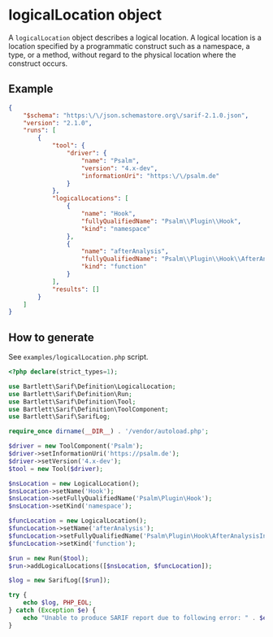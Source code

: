<!-- markdownlint-disable MD013 -->
# logicalLocation object

A `logicalLocation` object describes a logical location.
A logical location is a location specified by a programmatic construct such as a namespace, a type, or a method,
without regard to the physical location where the construct occurs.

## Example

```json
{
    "$schema": "https:\/\/json.schemastore.org\/sarif-2.1.0.json",
    "version": "2.1.0",
    "runs": [
        {
            "tool": {
                "driver": {
                    "name": "Psalm",
                    "version": "4.x-dev",
                    "informationUri": "https:\/\/psalm.de"
                }
            },
            "logicalLocations": [
                {
                    "name": "Hook",
                    "fullyQualifiedName": "Psalm\\Plugin\\Hook",
                    "kind": "namespace"
                },
                {
                    "name": "afterAnalysis",
                    "fullyQualifiedName": "Psalm\\Plugin\\Hook\\AfterAnalysisInterface\\afterAnalysis",
                    "kind": "function"
                }
            ],
            "results": []
        }
    ]
}
```

## How to generate

See `examples/logicalLocation.php` script.

```php
<?php declare(strict_types=1);

use Bartlett\Sarif\Definition\LogicalLocation;
use Bartlett\Sarif\Definition\Run;
use Bartlett\Sarif\Definition\Tool;
use Bartlett\Sarif\Definition\ToolComponent;
use Bartlett\Sarif\SarifLog;

require_once dirname(__DIR__) . '/vendor/autoload.php';

$driver = new ToolComponent('Psalm');
$driver->setInformationUri('https://psalm.de');
$driver->setVersion('4.x-dev');
$tool = new Tool($driver);

$nsLocation = new LogicalLocation();
$nsLocation->setName('Hook');
$nsLocation->setFullyQualifiedName('Psalm\Plugin\Hook');
$nsLocation->setKind('namespace');

$funcLocation = new LogicalLocation();
$funcLocation->setName('afterAnalysis');
$funcLocation->setFullyQualifiedName('Psalm\Plugin\Hook\AfterAnalysisInterface\afterAnalysis');
$funcLocation->setKind('function');

$run = new Run($tool);
$run->addLogicalLocations([$nsLocation, $funcLocation]);

$log = new SarifLog([$run]);

try {
    echo $log, PHP_EOL;
} catch (Exception $e) {
    echo "Unable to produce SARIF report due to following error: " . $e->getMessage(), PHP_EOL;
}
```
